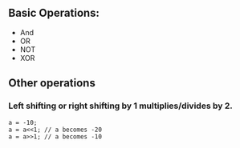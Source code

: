 
## Basic Operations:

- And
- OR
- NOT
- XOR

## Other operations

### Left shifting or right shifting by 1 multiplies/divides by 2.

    a = -10;
    a = a<<1; // a becomes -20
    a = a>>1; // a becomes -10 

